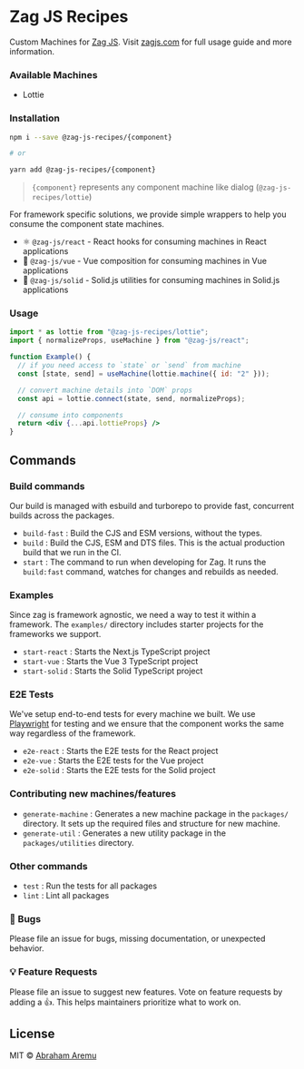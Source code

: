 # Zag JS Recipes

Custom Machines for [Zag JS](https://zagjs.com/). 
Visit [zagjs.com](https://zagjs.com/) for full usage guide and more information.

### Available Machines

- Lottie

### Installation

```sh
npm i --save @zag-js-recipes/{component}

# or

yarn add @zag-js-recipes/{component}
```

> `{component}` represents any component machine like dialog (`@zag-js-recipes/lottie`)

For framework specific solutions, we provide simple wrappers to help you consume the component state machines.

- ⚛️ `@zag-js/react` - React hooks for consuming machines in React applications
- 💚 `@zag-js/vue` - Vue composition for consuming machines in Vue applications
- 🎷 `@zag-js/solid` - Solid.js utilities for consuming machines in Solid.js applications

### Usage

```jsx
import * as lottie from "@zag-js-recipes/lottie";
import { normalizeProps, useMachine } from "@zag-js/react";

function Example() {
  // if you need access to `state` or `send` from machine
  const [state, send] = useMachine(lottie.machine({ id: "2" }));

  // convert machine details into `DOM` props
  const api = lottie.connect(state, send, normalizeProps);

  // consume into components
  return <div {...api.lottieProps} />
}
```

## Commands

### Build commands

Our build is managed with esbuild and turborepo to provide fast, concurrent builds across the packages.

- `build-fast` : Build the CJS and ESM versions, without the types.
- `build` : Build the CJS, ESM and DTS files. This is the actual production build that we run in the CI.
- `start` : The command to run when developing for Zag. It runs the `build:fast` command, watches for changes and
  rebuilds as needed.

### Examples

Since zag is framework agnostic, we need a way to test it within a framework. The `examples/` directory includes starter
projects for the frameworks we support.

- `start-react` : Starts the Next.js TypeScript project
- `start-vue` : Starts the Vue 3 TypeScript project
- `start-solid` : Starts the Solid TypeScript project

### E2E Tests

We've setup end-to-end tests for every machine we built. We use [Playwright](https://playwright.dev/) for testing and we
ensure that the component works the same way regardless of the framework.

- `e2e-react` : Starts the E2E tests for the React project
- `e2e-vue` : Starts the E2E tests for the Vue project
- `e2e-solid` : Starts the E2E tests for the Solid project

### Contributing new machines/features

- `generate-machine` : Generates a new machine package in the `packages/` directory. It sets up the required files and
  structure for new machine.
- `generate-util` : Generates a new utility package in the `packages/utilities` directory.

### Other commands

- `test` : Run the tests for all packages
- `lint` : Lint all packages

### 🐛 Bugs

Please file an issue for bugs, missing documentation, or unexpected behavior.

### 💡 Feature Requests

Please file an issue to suggest new features. Vote on feature requests by adding a 👍. This helps maintainers prioritize
what to work on.

## License

MIT © [Abraham Aremu](https://github.com/anubra266)
